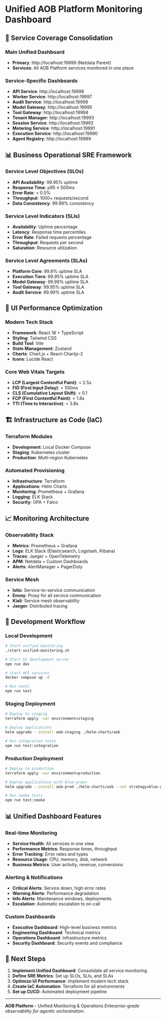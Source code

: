 # Unified AOB Platform Monitoring Dashboard

## 🎯 **Service Coverage Consolidation**

### **Main Unified Dashboard**
- **Primary**: http://localhost:19999 (Netdata Parent)
- **Services**: All AOB Platform services monitored in one place

### **Service-Specific Dashboards**
- **API Service**: http://localhost:19998
- **Worker Service**: http://localhost:19997
- **Audit Service**: http://localhost:19996
- **Model Gateway**: http://localhost:19995
- **Tool Gateway**: http://localhost:19994
- **Tenant Manager**: http://localhost:19993
- **Session Service**: http://localhost:19992
- **Metering Service**: http://localhost:19991
- **Execution Service**: http://localhost:19990
- **Agent Registry**: http://localhost:19989

## 📊 **Business Operational SRE Framework**

### **Service Level Objectives (SLOs)**
- **API Availability**: 99.95% uptime
- **Response Time**: p95 ≤ 500ms
- **Error Rate**: < 0.5%
- **Throughput**: 1000+ requests/second
- **Data Consistency**: 99.99% consistency

### **Service Level Indicators (SLIs)**
- **Availability**: Uptime percentage
- **Latency**: Response time percentiles
- **Error Rate**: Failed requests percentage
- **Throughput**: Requests per second
- **Saturation**: Resource utilization

### **Service Level Agreements (SLAs)**
- **Platform Core**: 99.9% uptime SLA
- **Execution Tiers**: 99.95% uptime SLA
- **Model Gateway**: 99.99% uptime SLA
- **Tool Gateway**: 99.95% uptime SLA
- **Audit Service**: 99.99% uptime SLA

## 🚀 **UI Performance Optimization**

### **Modern Tech Stack**
- **Framework**: React 18 + TypeScript
- **Styling**: Tailwind CSS
- **Build Tool**: Vite
- **State Management**: Zustand
- **Charts**: Chart.js + React-Chartjs-2
- **Icons**: Lucide React

### **Core Web Vitals Targets**
- **LCP (Largest Contentful Paint)**: < 2.5s
- **FID (First Input Delay)**: < 100ms
- **CLS (Cumulative Layout Shift)**: < 0.1
- **FCP (First Contentful Paint)**: < 1.8s
- **TTI (Time to Interactive)**: < 3.8s

## 🏗️ **Infrastructure as Code (IaC)**

### **Terraform Modules**
- **Development**: Local Docker Compose
- **Staging**: Kubernetes cluster
- **Production**: Multi-region Kubernetes

### **Automated Provisioning**
- **Infrastructure**: Terraform
- **Applications**: Helm Charts
- **Monitoring**: Prometheus + Grafana
- **Logging**: ELK Stack
- **Security**: OPA + Falco

## 📈 **Monitoring Architecture**

### **Observability Stack**
- **Metrics**: Prometheus + Grafana
- **Logs**: ELK Stack (Elasticsearch, Logstash, Kibana)
- **Traces**: Jaeger + OpenTelemetry
- **APM**: Netdata + Custom Dashboards
- **Alerts**: AlertManager + PagerDuty

### **Service Mesh**
- **Istio**: Service-to-service communication
- **Envoy**: Proxy for all service communication
- **Kiali**: Service mesh observability
- **Jaeger**: Distributed tracing

## 🔧 **Development Workflow**

### **Local Development**
```bash
# Start unified monitoring
./start-unified-monitoring.sh

# Start UI development server
npm run dev

# Start API services
docker compose up -d

# Run tests
npm run test
```

### **Staging Deployment**
```bash
# Deploy to staging
terraform apply -var environment=staging

# Deploy applications
helm upgrade --install aob-staging ./helm-charts/aob

# Run integration tests
npm run test:integration
```

### **Production Deployment**
```bash
# Deploy to production
terraform apply -var environment=production

# Deploy applications with blue-green
helm upgrade --install aob-prod ./helm-charts/aob --set strategy=blue-green

# Run smoke tests
npm run test:smoke
```

## 📊 **Unified Dashboard Features**

### **Real-time Monitoring**
- **Service Health**: All services in one view
- **Performance Metrics**: Response times, throughput
- **Error Tracking**: Error rates and types
- **Resource Usage**: CPU, memory, disk, network
- **Business Metrics**: User activity, revenue, conversions

### **Alerting & Notifications**
- **Critical Alerts**: Service down, high error rates
- **Warning Alerts**: Performance degradation
- **Info Alerts**: Maintenance windows, deployments
- **Escalation**: Automatic escalation to on-call

### **Custom Dashboards**
- **Executive Dashboard**: High-level business metrics
- **Engineering Dashboard**: Technical metrics
- **Operations Dashboard**: Infrastructure metrics
- **Security Dashboard**: Security events and compliance

## 🎯 **Next Steps**

1. **Implement Unified Dashboard**: Consolidate all service monitoring
2. **Define SRE Metrics**: Set up SLOs, SLIs, and SLAs
3. **Optimize UI Performance**: Implement modern tech stack
4. **Create IaC Automation**: Terraform for all environments
5. **Set up CI/CD**: Automated deployment pipeline

---

**AOB Platform** - Unified Monitoring & Operations
*Enterprise-grade observability for agentic orchestration.*

